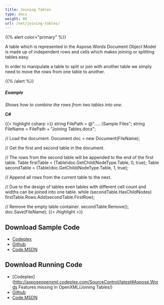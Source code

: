```yaml
---
title: Joining Tables
type: docs
weight: 80
url: /net/joining-tables/
---
```


{{% alert color="primary" %}} 

A table which is represented in the Aspose.Words Document Object Model is made up of independent rows and cells which makes joining or splitting tables easy.

In order to manipulate a table to split or join with another table we simply need to move the rows from one table to another.

{{% /alert %}} 

##### **Example**

*Shows how to combine the rows from two tables into one.*

**C#**

{{< highlight csharp >}}
string FilePath = @"..\..\..\Sample Files\";
string FileName = FilePath + "Joining Tables.docx";

// Load the document.
Document doc = new Document(FileName);

// Get the first and second table in the document.

// The rows from the second table will be appended to the end of the first table.
Table firstTable = (Table)doc.GetChild(NodeType.Table, 0, true);
Table secondTable = (Table)doc.GetChild(NodeType.Table, 1, true);

// Append all rows from the current table to the next.

// Due to the design of tables even tables with different cell count and widths can be joined into one table.
while (secondTable.HasChildNodes)
    firstTable.Rows.Add(secondTable.FirstRow);

// Remove the empty table container.
secondTable.Remove();
doc.Save(FileName);
{{< /highlight >}}

## **Download Sample Code**

- [Codeplex](https://asposeopenxml.codeplex.com/releases/view/617779)
- [Github](https://github.com/aspose-words/Aspose.Words-for-.NET/releases/tag/MissingFeaturesofOpenXMLWordsv1.1)
- [Code.MSDN](https://code.msdn.microsoft.com/Missing-Features-in-6a2c882b)

## **Download Running Code**

- [Codeplex](http://asposeopenxml.codeplex.com/SourceControl/latest#Aspose.Words Features missing in OpenXML/Joining Tables/)
- [Github](https://github.com/aspose-words/Aspose.Words-for-.NET/tree/master/Plugins/Aspose.Words%20Vs%20OpenXML%20Words/OpenXMLMissingFeatures/Joining%20Tables)
- [Code.MSDN](https://code.msdn.microsoft.com/Missing-Features-in-6a2c882b/view/SourceCode#content)
